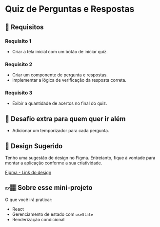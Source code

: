 # Quiz de Perguntas e Respostas


## 🔨 Requisitos

### Requisito 1
- Criar a tela inicial com um botão de iniciar quiz.

### Requisito 2
- Criar um componente de pergunta e respostas.
- Implementar a lógica de verificação da resposta correta.

### Requisito 3
- Exibir a quantidade de acertos no final do quiz.

## 🔨 Desafio extra para quem quer ir além
- Adicionar um temporizador para cada pergunta.

## 🎨 Design Sugerido
Tenho uma sugestão de design no Figma. Entretanto, fique à vontade para montar a aplicação conforme a sua criatividade.

[Figma - Link do design](#)

## 👉🏽 Sobre esse mini-projeto
O que você irá praticar:
- React
- Gerenciamento de estado com `useState`
- Renderização condicional
